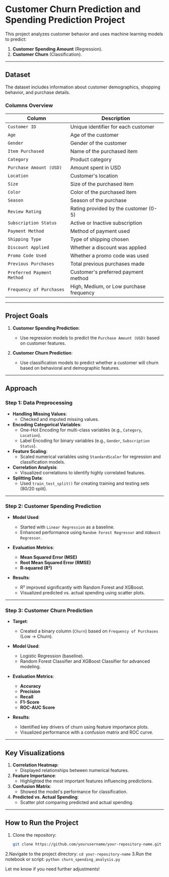 # Customer Churn Prediction and Spending Prediction Project

This project analyzes customer behavior and uses machine learning models to predict:
1. **Customer Spending Amount** (Regression).
2. **Customer Churn** (Classification).

---

## **Dataset**
The dataset includes information about customer demographics, shopping behavior, and purchase details.

### **Columns Overview**
| Column                    | Description                                |
|---------------------------|--------------------------------------------|
| `Customer ID`             | Unique identifier for each customer        |
| `Age`                     | Age of the customer                       |
| `Gender`                  | Gender of the customer                    |
| `Item Purchased`          | Name of the purchased item                |
| `Category`                | Product category                          |
| `Purchase Amount (USD)`   | Amount spent in USD                       |
| `Location`                | Customer's location                       |
| `Size`                    | Size of the purchased item                |
| `Color`                   | Color of the purchased item               |
| `Season`                  | Season of the purchase                    |
| `Review Rating`           | Rating provided by the customer (0-5)     |
| `Subscription Status`     | Active or Inactive subscription           |
| `Payment Method`          | Method of payment used                    |
| `Shipping Type`           | Type of shipping chosen                   |
| `Discount Applied`        | Whether a discount was applied            |
| `Promo Code Used`         | Whether a promo code was used             |
| `Previous Purchases`      | Total previous purchases made             |
| `Preferred Payment Method`| Customer's preferred payment method       |
| `Frequency of Purchases`  | High, Medium, or Low purchase frequency    |

---

## **Project Goals**
1. **Customer Spending Prediction**:
   - Use regression models to predict the `Purchase Amount (USD)` based on customer features.

2. **Customer Churn Prediction**:
   - Use classification models to predict whether a customer will churn based on behavioral and demographic features.

---

## **Approach**

### **Step 1: Data Preprocessing**
- **Handling Missing Values**:
  - Checked and imputed missing values.
- **Encoding Categorical Variables**:
  - One-Hot Encoding for multi-class variables (e.g., `Category`, `Location`).
  - Label Encoding for binary variables (e.g., `Gender`, `Subscription Status`).
- **Feature Scaling**:
  - Scaled numerical variables using `StandardScaler` for regression and classification models.
- **Correlation Analysis**:
  - Visualized correlations to identify highly correlated features.
- **Splitting Data**:
  - Used `train_test_split()` for creating training and testing sets (80/20 split).

---

### **Step 2: Customer Spending Prediction**
- **Model Used**:
  - Started with `Linear Regression` as a baseline.
  - Enhanced performance using `Random Forest Regressor` and `XGBoost Regressor`.

- **Evaluation Metrics**:
  - **Mean Squared Error (MSE)**
  - **Root Mean Squared Error (RMSE)**
  - **R-squared (R²)**

- **Results**:
  - R² improved significantly with Random Forest and XGBoost.
  - Visualized predicted vs. actual spending using scatter plots.

---

### **Step 3: Customer Churn Prediction**
- **Target**:
  - Created a binary column (`Churn`) based on `Frequency of Purchases` (Low → Churn).

- **Model Used**:
  - Logistic Regression (baseline).
  - Random Forest Classifier and XGBoost Classifier for advanced modeling.

- **Evaluation Metrics**:
  - **Accuracy**
  - **Precision**
  - **Recall**
  - **F1-Score**
  - **ROC-AUC Score**

- **Results**:
  - Identified key drivers of churn using feature importance plots.
  - Visualized performance with a confusion matrix and ROC curve.

---

## **Key Visualizations**
1. **Correlation Heatmap**:
   - Displayed relationships between numerical features.
2. **Feature Importance**:
   - Highlighted the most important features influencing predictions.
3. **Confusion Matrix**:
   - Showed the model's performance for classification.
4. **Predicted vs. Actual Spending**:
   - Scatter plot comparing predicted and actual spending.

---

## **How to Run the Project**
1. Clone the repository:
   ```bash
   git clone https://github.com/yourusername/your-repository-name.git
2.Navigate to the project directory:
```cd your-repository-name```
3.Run the notebook or script:
```python churn_spending_analysis.py```

Let me know if you need further adjustments!


